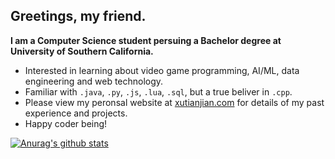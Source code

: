 ## Greetings, my friend.

**I am a Computer Science student persuing a Bachelor degree at University of Southern California.**
- Interested in learning about video game programming, AI/ML, data engineering and web technology. 
- Familiar with `.java`, `.py`, `.js`, `.lua`, `.sql`, but a true beliver in `.cpp`.
- Please view my peronsal website at [xutianjian.com](https://www.xutianjian.com) for details of my past experience and projects.
- Happy coder being!

[![Anurag's github stats](https://github-readme-stats.vercel.app/api?username=FrostXTJ&count_private=true&show_icons=true)](https://github.com/anuraghazra/github-readme-stats)
